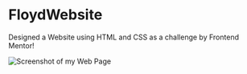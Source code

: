 # FloydWebsite
Designed a Website using HTML and CSS as a challenge by Frontend Mentor!

![Screenshot of my Web Page](../master/lmsotfy.com/so.png)
